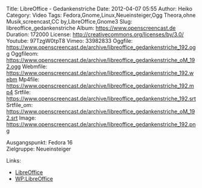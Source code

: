 Title: LibreOffice - Gedankenstriche
Date: 2012-04-07 05:55
Author: Heiko
Category: Video
Tags: Fedora,Gnome,Linux,Neueinsteiger,Ogg Theora,ohne Musik,screencast,CC by,LibreOffice,Gnome3
Slug: libreoffice_gedankenstriche
Album: https://www.openscreencast.de
Duration: 172000
License: http://creativecommons.org/licenses/by/3.0/
Youtube: 97TzgW0tpT8
Vimeo: 33982833
Oggfile: https://www.openscreencast.de/archive/libreoffice_gedankenstriche_192.ogg
Oggfileom: https://www.openscreencast.de/archive/libreoffice_gedankenstriche_oM_192.ogg
Webmfile: https://www.openscreencast.de/archive/libreoffice_gedankenstriche_192.webm
Mp4file: https://www.openscreencast.de/archive/libreoffice_gedankenstriche_192.mp4
Srtfile: https://www.openscreencast.de/archive/libreoffice_gedankenstriche_192.srt
Srtfile_om: https://www.openscreencast.de/archive/libreoffice_gedankenstriche_oM_192.srt
Image: https://www.openscreencast.de/archive/libreoffice_gedankenstriche_192.png

Ausgangspunkt: Fedora 16  
Zielgruppe: Neueinsteiger  

Links:

  * [LibreOffice](http://de.libreoffice.org/hilfe-kontakt/handbuecher/ "Link zu LibreOffice")
  * [WP:LibreOffice](http://de.wikipedia.org/wiki/Libreoffice "LibreOffice")

